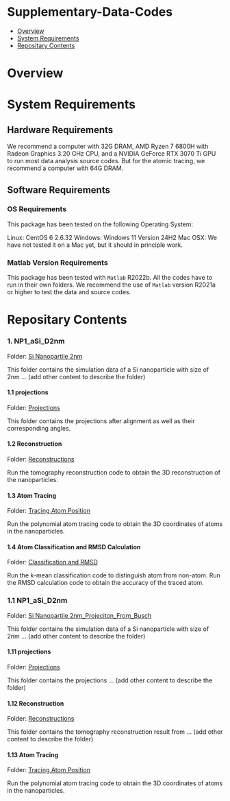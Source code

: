 # Supplementary-Data-Codes


- [Overview](#overview)
- [System Requirements](#system-requirements)
- [Repositary Contents](#repositary-contents)

# Overview

# System Requirements

## Hardware Requirements

We recommend a computer with 32G DRAM, AMD Ryzen 7 6800H with Radeon Graphics 3.20 GHz CPU, and a NVIDIA GeForce RTX 3070 Ti GPU to run most data analysis source codes. But for the atomic tracing, we recommend a computer with 64G DRAM.

## Software Requirements

### OS Requirements

This package has been tested on the following Operating System:

Linux: CentOS 6 2.6.32
Windows: Windows 11 Version 24H2 
Mac OSX: We have not tested it on a Mac yet, but it should in principle work.   

### Matlab Version Requirements

This package has been tested with `Matlab` R2022b. All the codes have to run in their own folders. We recommend the use of `Matlab` version R2021a or higher to test the data and source codes.

# Repositary Contents


### 1. NP1_aSi_D2nm

Folder: [Si Nanopartile 2nm](./NP1_aSi_D2nm)

This folder contains the simulation data of a Si nanoparticle with size of 2nm ... (add other content to describe the folder)

#### 1.1 projections

Folder: [Projections](./NP1_aSi_D2nm/1.1_projections)

This folder contains the projections after alignment as well as their corresponding angles.

#### 1.2 Reconstruction

Folder: [Reconstructions](./NP1_aSi_D2nm/1.2_reconstructions)

Run the tomography reconstruction code to obtain the 3D reconstruction of the nanoparticles.

#### 1.3 Atom Tracing

Folder: [Tracing Atom Position](./NP1_aSi_D2nm/1.3_tracing)

Run the polynomial atom tracing code to obtain the 3D coordinates of atoms in the nanoparticles.

#### 1.4 Atom Classification and RMSD Calculation 

Folder: [Classification and RMSD](./NP1_aSi_D2nm/1.4_classification_CalRMSD)

Run the k-mean classification code to distinguish atom from non-atom. Run the RMSD calculation code to obtain the accuracy of the traced atom.


### 1.1 NP1_aSi_D2nm

Folder: [Si Nanopartile 2nm_Projeciton_From_Busch](./NP1_aSi_D2nm_Projeciton_From_Busch)

This folder contains the simulation data of a Si nanoparticle with size of 2nm ... (add other content to describe the folder)

#### 1.11 projections

Folder: [Projections](./NP1_aSi_D2nm_Projeciton_From_Busch/1.11_projections)

This folder contains the projections ... (add other content to describe the folder)

#### 1.12 Reconstruction

Folder: [Reconstructions](./NP1_aSi_D2nm_Projeciton_From_Busch/1.12_reconstructions)

This folder contains the tomography reconstruction result from ... (add other content to describe the folder)

#### 1.13 Atom Tracing

Folder: [Tracing Atom Position](./NP1_aSi_D2nm_Projeciton_From_Busch/1.13_tracing)

Run the polynomial atom tracing code to obtain the 3D coordinates of atoms in the nanoparticles.





















